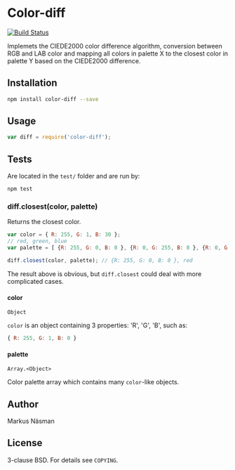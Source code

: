 # Color-diff
[![Build Status](https://travis-ci.org/markusn/color-diff.png)](https://travis-ci.org/markusn/color-diff)


Implemets the CIEDE2000 color difference algorithm, conversion between RGB and LAB color and mapping all colors in palette X to the closest color in palette Y based on the CIEDE2000 difference.

## Installation

```bash
npm install color-diff --save
```
	
## Usage
	
```js
var diff = require('color-diff');
```

## Tests

Are located in the `test/` folder and are run by:

	npm test

### diff.closest(color, palette)

Returns the closest color.

```js
var color = { R: 255, G: 1, B: 30 };
// red, green, blue
var palette = [ {R: 255, G: 0, B: 0 }, {R: 0, G: 255, B: 0 }, {R: 0, G: 0, B: 255} ];

diff.closest(color, palette); // {R: 255, G: 0, B: 0 }, red
```
	
The result above is obvious, but `diff.closest` could deal with more complicated cases.

#### color
`Object`

`color` is an object containing 3 properties: 'R', 'G', 'B', such as:

```js
{ R: 255, G: 1, B: 0 }
```	

#### palette

`Array.<Object>`

Color palette array which contains many `color`-like objects.


## Author
Markus Näsman

## License
3-clause BSD. For details see `COPYING`.

